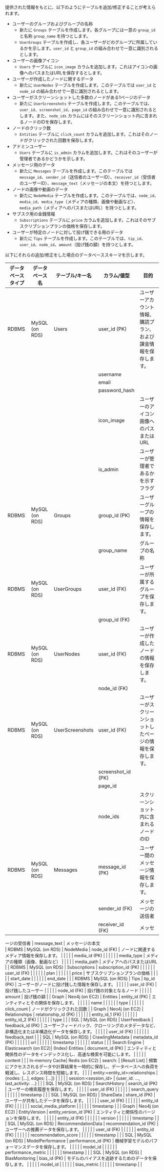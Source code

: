 
提供された情報をもとに、以下のようにテーブルを追加/修正することが考えられます。

- ユーザーのグループおよびグループの名称
  - 新たに `Groups` テーブルを作成します。各グループには一意の `group_id` と名称 `group_name` を持つとします。
  - `UserGroups` テーブルを作成し、各ユーザーがどのグループに所属しているかを示します。`user_id` と `group_id` の組み合わせで一意に識別されるとします。
- ユーザーの画像アイコン
  - `Users` テーブルに `icon_image` カラムを追加します。これはアイコンの画像へのパスまたはURLを保存するとします。
- ユーザーが作成したノードに関するデータ
  - 新たに `UserNodes` テーブルを作成します。このテーブルでは `user_id` と `node_id` の組み合わせで一意に識別されるとします。
- ユーザーがスクリーンショットした多数のノードがある1ページのデータ
  - 新たに `UserScreenshots` テーブルを作成します。このテーブルでは、`user_id`、`screenshot_id`、`page_id` の組み合わせで一意に識別されるとします。また、`node_ids` カラムにはそのスクリーンショット内に含まれるノードのIDを保存します。
- ノードのクリック数
  - `Entities` テーブルに `click_count` カラムを追加します。これはそのノードがクリックされた回数を保存します。
- アドミンユーザー
  - `Users` テーブルに `is_admin` カラムを追加します。これはそのユーザーが管理者であるかどうかを示します。
- メッセージ用のデータ
  - 新たに `Messages` テーブルを作成します。このテーブルでは `message_id`、`sender_id`（送信者のユーザーID）、`receiver_id`（受信者のユーザーID）、`message_text`（メッセージの本文）を持つとします。
- ノードの画像や動画のデータ
  - 新たに `NodeMedia` テーブルを作成します。このテーブルでは、`node_id`、`media_id`、`media_type`（メディアの種類、画像や動画など）、`media_path`（メディアへのパスまたはURL）を持つとします。
- サブスク用の金銭情報
  - `Subscriptions` テーブルに `price` カラムを追加します。これはそのサブスクリプションプランの価格を保存します。
- ユーザーが特定のノードに対して投げ銭できる用のデータ
  - 新たに `Tips` テーブルを作成します。このテーブルでは、`tip_id`、`user_id`、`node_id`、`amount`（投げ銭の額）を持つとします。

以下にそれらの追加/修正をした場合のデータベーススキーマを示します。

| データベースタイプ | データベース名   | テーブル/キー名                    | カラム/値型        | 目的                                                                                       |
|----------------|--------------|-------------------------------|------------------|----------------------------------------------------------------------------------------------|
| RDBMS          | MySQL (on RDS) | Users                         | user_id (PK)     | ユーザーアカウント情報、購読プラン、および課金情報を保存します。                                                            |
|                |              |                               | username         |                                                                                              |
|                |              |                               | email            |                                                                                              |
|                |              |                               | password_hash    |                                                                                              |
|                |              |                               | icon_image       | ユーザーのアイコン画像へのパスまたはURL                                                                        |
|                |              |                               | is_admin         | ユーザーが管理者であるかを示すフラグ                                                                       |
| RDBMS          | MySQL (on RDS) | Groups                        | group_id (PK)    | ユーザーグループの情報を保存します。                                                                            |
|                |              |                               | group_name       | グループの名称                                                                          |
| RDBMS          | MySQL (on RDS) | UserGroups                    | user_id (FK)     | ユーザーが所属するグループを保存します。                                                                      |
|                |              |                               | group_id (FK)    |                                                                                              |
| RDBMS          | MySQL (on RDS) | UserNodes                     | user_id (FK)     | ユーザーが作成したノードの情報を保存します。                                                                      |
|                |              |                               | node_id (FK)     |                                                                                              |
| RDBMS          | MySQL (on RDS) | UserScreenshots               | user_id (FK)     | ユーザーがスクリーンショットしたページの情報を保存します。                                                                 |
|                |              |                               | screenshot_id (PK) |                                                                                              |
|                |              |                               | page_id          |                                                                                              |
|                |              |                               | node_ids         | スクリーンショット内に含まれるノードのID                                                                      |
| RDBMS          | MySQL (on RDS) | Messages                      | message_id (PK)  | ユーザー間のメッセージ情報を保存します。                                                                          |
|                |              |                               | sender_id (FK)   | メッセージの送信者                                                                          |
|                |              |                               | receiver_id (FK) | メッセ

ージの受信者                                     | message_text     | メッセージの本文                                                                          
| RDBMS          | MySQL (on RDS) | NodeMedia                     | node_id (FK)     | ノードに関連するメディア情報を保存します。                                                                     |
|                |              |                               | media_id (PK)    |                                                                                              |
|                |              |                               | media_type       | メディアの種類（画像、動画など）                                                                     |
|                |              |                               | media_path       | メディアへのパスまたはURL                                                                     |
| RDBMS          | MySQL (on RDS) | Subscriptions                 | subscription_id (PK) |                                                                                              |
|                |              |                               | user_id (FK)     |                                                                                              |
|                |              |                               | plan             |                                                                                              |
|                |              |                               | price            | サブスクリプションプランの価格                                                                       |
|                |              |                               | start_date       |                                                                                              |
|                |              |                               | end_date         |                                                                                              |
| RDBMS          | MySQL (on RDS) | Tips                          | tip_id (PK)      | ユーザーがノードに投げ銭した情報を保存します。                                                                     |
|                |              |                               | user_id (FK)     | 投げ銭したユーザー                                                                     |
|                |              |                               | node_id (FK)     | 投げ銭の対象となるノード                                                                     |
|                |              |                               | amount           | 投げ銭の額                                                                     |
| Graph          | Neo4j (on EC2) | Entities                      | entity_id (PK)   | エンティティとその関係を保存します。                                                               |
|                |              |                               | name             |                                                                                              |
|                |              |                               | type             |                                                                                              |
|                |              |                               | click_count      | ノードがクリックされた回数                                                                     |
| Graph          | Neo4j (on EC2) | Relationships                | relationship_id (PK) |                                                                                              |
|                |              |                               | entity_id_1 (FK) |                                                                                              |
|                |              |                               | entity_id_2 (FK) |                                                                                              |
|                |              |                               | type             |                                                                                              |
| SQL          | MySQL (on RDS) | UserFeedback                  | feedback_id (PK) | ユーザーフィードバック、クローリングのメタデータなど、非構造化または半構造化データを保存します。                                       |
|                |              |                               | user_id (FK)     |                                                                                              |
|                |              |                               | feedback_text    |                                                                                              |
| SQL          | MySQL (on RDS) | CrawlingMetadata              | metadata_id (PK) |                                                                                              |
|                |              |                               | url              |                                                                                              |
|                |              |                               | timestamp        |                                                                                              |
|                |              |                               | status           |                                                                                              |
| Search Engine  | Elasticsearch (on EC2)| (Index) Entities              | document_id (PK) | エンティティと関係性のデータをインデックス化し、高速な検索を可能にします。                                                     |
|                |              |                               | content          |                                                                                              |
| In-memory Cache| Redis (on EC2) | search:<query>                | [Result List]    | 頻繁にアクセスされるデータや計算結果を一時的に保存し、データベースへの負荷を軽減し、レスポンス時間を短縮します。                   |
|                |              | entity:<entity_id>:relationships | {nodes: [...], edges: [...]}  |                                                                                           |
|                |              | session:<session_id>            | {user_id: ..., last_activity: ...}  |                                                                                        |
| SQL | MySQL (on RDS) | SearchHistory | search_id (PK) | ユーザーの検索履歴を保存します。 |
|  |  |  | user_id (FK) |  |
|  |  |  | search_query |  |
|  |  |  | timestamp |  |
| SQL | MySQL (on RDS) | ShareData | share_id (PK) | ユーザーが共有したデータを保存します。 |
|  |  |  | user_id (FK) |  |
|  |  |  | entity_id (FK) |  |
|  |  |  | social_media_platform |  |
|  |  |  | timestamp |  |
| Graph | Neo4j (on EC2) | EntityVersion | entity_version_id (PK) | エンティティと関係性のバージョンを保存します。 |
|  |  |  | entity_id (FK) |  |
|  |  |  | version |  |
|  |  |  | timestamp |  |
| SQL | MySQL (on RDS) | RecommendationData | recommendation_id (PK) | ユーザーへの推薦データを保存します。 |
|  |  |  | user_id (FK) |  |
|  |  |  | entity_id (FK) |  |
|  |  |  | recommendation_score |  |
|  |  |  | timestamp |  |
| SQL | MySQL (on RDS) | ModelPerformance | performance_id (PK) | 機械学習モデルのパフォーマンスデータを保存します。 |
|  |  |  | model_id |  |
|  |  |  | performance_metric |  |
|  |  |  | timestamp |  |
| SQL | MySQL (on RDS) | BiasMonitoring | bias_id (PK) | モデルのバイアスを追跡するためのデータを保存します。 |
|  |  |  | model_id |  |
|  |  |  | bias_metric |  |
|  |  |  | timestamp |  |

